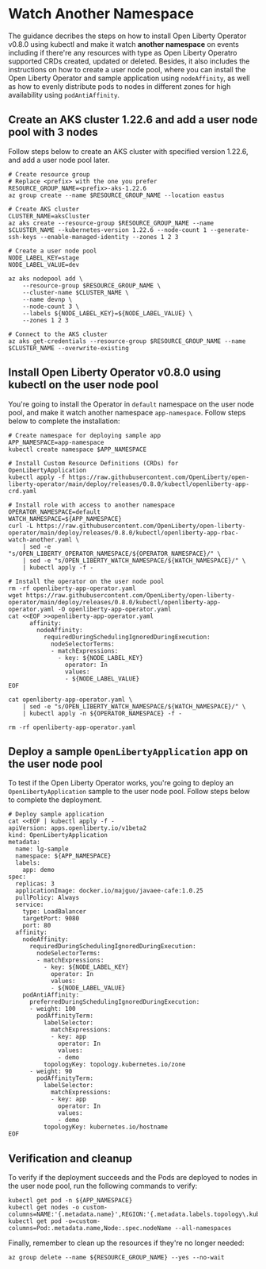 # Watch Another Namespace

The guidance decribes the steps on how to install Open Liberty Operator v0.8.0 using kubectl and make it watch **another namespace** on events including if there're any resources with type as Open Liberty Operatro supported CRDs created, updated or deleted. Besides, it also includes the instructions on how to create a user node pool, where you can install the Open Liberty Operator and sample application using `nodeAffinity`, as well as how to evenly distribute pods to nodes in different zones for high availability using `podAntiAffinity`.

## Create an AKS cluster 1.22.6 and add a user node pool with 3 nodes

Follow steps below to create an AKS cluster with specified version 1.22.6, and add a user node pool later.

```azurecli-interactive
# Create resource group
# Replace <prefix> with the one you prefer 
RESOURCE_GROUP_NAME=<prefix>-aks-1.22.6
az group create --name $RESOURCE_GROUP_NAME --location eastus

# Create AKS cluster
CLUSTER_NAME=aksCluster
az aks create --resource-group $RESOURCE_GROUP_NAME --name $CLUSTER_NAME --kubernetes-version 1.22.6 --node-count 1 --generate-ssh-keys --enable-managed-identity --zones 1 2 3

# Create a user node pool
NODE_LABEL_KEY=stage
NODE_LABEL_VALUE=dev

az aks nodepool add \
    --resource-group $RESOURCE_GROUP_NAME \
    --cluster-name $CLUSTER_NAME \
    --name devnp \
    --node-count 3 \
    --labels ${NODE_LABEL_KEY}=${NODE_LABEL_VALUE} \
    --zones 1 2 3

# Connect to the AKS cluster
az aks get-credentials --resource-group $RESOURCE_GROUP_NAME --name $CLUSTER_NAME --overwrite-existing
```

## Install Open Liberty Operator v0.8.0 using kubectl on the user node pool

You're going to install the Operator in `default` namespace on the user node pool, and make it watch another namespace `app-namespace`. Follow steps below to complete the installation:

```azurecli-interactive
# Create namespace for deploying sample app
APP_NAMESPACE=app-namespace
kubectl create namespace $APP_NAMESPACE

# Install Custom Resource Definitions (CRDs) for OpenLibertyApplication
kubectl apply -f https://raw.githubusercontent.com/OpenLiberty/open-liberty-operator/main/deploy/releases/0.8.0/kubectl/openliberty-app-crd.yaml

# Install role with access to another namespace
OPERATOR_NAMESPACE=default
WATCH_NAMESPACE=${APP_NAMESPACE}
curl -L https://raw.githubusercontent.com/OpenLiberty/open-liberty-operator/main/deploy/releases/0.8.0/kubectl/openliberty-app-rbac-watch-another.yaml \
    | sed -e "s/OPEN_LIBERTY_OPERATOR_NAMESPACE/${OPERATOR_NAMESPACE}/" \
    | sed -e "s/OPEN_LIBERTY_WATCH_NAMESPACE/${WATCH_NAMESPACE}/" \
    | kubectl apply -f -

# Install the operator on the user node pool
rm -rf openliberty-app-operator.yaml
wget https://raw.githubusercontent.com/OpenLiberty/open-liberty-operator/main/deploy/releases/0.8.0/kubectl/openliberty-app-operator.yaml -O openliberty-app-operator.yaml
cat <<EOF >>openliberty-app-operator.yaml
      affinity:
        nodeAffinity:
          requiredDuringSchedulingIgnoredDuringExecution:
            nodeSelectorTerms:
            - matchExpressions:
              - key: ${NODE_LABEL_KEY}
                operator: In
                values:
                - ${NODE_LABEL_VALUE}
EOF

cat openliberty-app-operator.yaml \
    | sed -e "s/OPEN_LIBERTY_WATCH_NAMESPACE/${WATCH_NAMESPACE}/" \
    | kubectl apply -n ${OPERATOR_NAMESPACE} -f -

rm -rf openliberty-app-operator.yaml
```

## Deploy a sample `OpenLibertyApplication` app on the user node pool

To test if the Open Liberty Operator works, you're going to deploy an `OpenLibertyApplication` sample to the user node pool. Follow steps below to complete the deployment.

```azurecli-interactive
# Deploy sample application
cat <<EOF | kubectl apply -f -
apiVersion: apps.openliberty.io/v1beta2
kind: OpenLibertyApplication
metadata:
  name: lg-sample
  namespace: ${APP_NAMESPACE}
  labels:
    app: demo
spec:
  replicas: 3
  applicationImage: docker.io/majguo/javaee-cafe:1.0.25
  pullPolicy: Always
  service:
    type: LoadBalancer
    targetPort: 9080
    port: 80
  affinity:
    nodeAffinity:
      requiredDuringSchedulingIgnoredDuringExecution:
        nodeSelectorTerms:
        - matchExpressions:
          - key: ${NODE_LABEL_KEY}
            operator: In
            values:
            - ${NODE_LABEL_VALUE}
    podAntiAffinity:
      preferredDuringSchedulingIgnoredDuringExecution:
      - weight: 100
        podAffinityTerm:
          labelSelector:
            matchExpressions:
            - key: app
              operator: In
              values:
              - demo
          topologyKey: topology.kubernetes.io/zone
      - weight: 90
        podAffinityTerm:
          labelSelector:
            matchExpressions:
            - key: app
              operator: In
              values:
              - demo
          topologyKey: kubernetes.io/hostname
EOF
```

## Verification and cleanup

To verify if the deployment succeeds and the Pods are deployed to nodes in the user node pool, run the following commands to verify:

```azurecli-interactive
kubectl get pod -n ${APP_NAMESPACE}
kubectl get nodes -o custom-columns=NAME:'{.metadata.name}',REGION:'{.metadata.labels.topology\.kubernetes\.io/region}',ZONE:'{metadata.labels.topology\.kubernetes\.io/zone}'
kubectl get pod -o=custom-columns=Pod:.metadata.name,Node:.spec.nodeName --all-namespaces
```

Finally, remember to clean up the resources if they're no longer needed:

```azurecli-interactive
az group delete --name ${RESOURCE_GROUP_NAME} --yes --no-wait 
```
